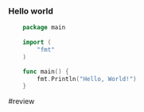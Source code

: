 ### Hello world

```go
	package main
	
	import (
		"fmt"
	)

	func main() {
		fmt.Println("Hello, World!")
	}
```

#review
